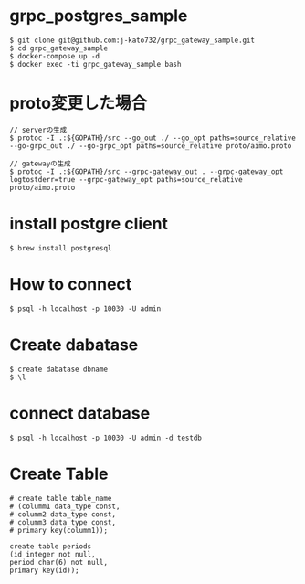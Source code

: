 # grpc_postgres_sample
```
$ git clone git@github.com:j-kato732/grpc_gateway_sample.git
$ cd grpc_gateway_sample
$ docker-compose up -d
$ docker exec -ti grpc_gateway_sample bash
```
# proto変更した場合
```
// serverの生成
$ protoc -I .:${GOPATH}/src --go_out ./ --go_opt paths=source_relative     --go-grpc_out ./ --go-grpc_opt paths=source_relative proto/aimo.proto
```
```
// gatewayの生成
$ protoc -I .:${GOPATH}/src --grpc-gateway_out . --grpc-gateway_opt logtostderr=true --grpc-gateway_opt paths=source_relative proto/aimo.proto
```

# install postgre client
```
$ brew install postgresql
```
# How to connect
```
$ psql -h localhost -p 10030 -U admin
```
# Create dabatase
```
$ create dabatase dbname
$ \l
```
# connect database
```
$ psql -h localhost -p 10030 -U admin -d testdb
```

# Create Table
```
# create table table_name
# (columm1 data_type const,
# columm2 data_type const,
# columm3 data_type const,
# primary key(columm1));
```
```
create table periods
(id integer not null,
period char(6) not null,
primary key(id));
```